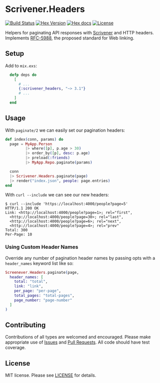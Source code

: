 # Scrivener.Headers

[![Build Status][travis-img]][travis] [![Hex Version][hex-img]][hex] [![Hex docs][hexdocs-img]][hexdocs] [![License][license-img]][license]

[travis-img]: https://travis-ci.org/beam-community/scrivener_headers.png?branch=master
[travis]: https://travis-ci.org/beam-community/scrivener_headers
[hex-img]: https://img.shields.io/hexpm/v/scrivener_headers.svg
[hex]: https://hex.pm/packages/scrivener_headers
[license-img]: http://img.shields.io/badge/license-MIT-brightgreen.svg
[license]: http://opensource.org/licenses/MIT
[hexdocs-img]: http://img.shields.io/badge/hex-docs-green.svg?style=flat
[hexdocs]: https://hexdocs.pm/scrivener_headers/Scrivener.Headers.html


Helpers for paginating API responses with [Scrivener](https://github.com/drewolson/scrivener) and HTTP headers.  Implements [RFC-5988](https://tools.ietf.org/html/rfc5988), the proposed standard for Web linking.

## Setup

Add to `mix.exs`:

```elixir
  defp deps do
    [
      # ...
      {:scrivener_headers, "~> 3.1"}
      # ...
    ]
  end
```

## Usage

With `paginate/2` we can easily set our pagination headers:

```elixir
def index(conn, params) do
  page = MyApp.Person
         |> where([p], p.age > 30)
         |> order_by([p], desc: p.age)
         |> preload(:friends)
         |> MyApp.Repo.paginate(params)

  conn
  |> Scrivener.Headers.paginate(page)
  |> render("index.json", people: page.entries)
end
```

With `curl --include` we can see our new headers:

```shell
$ curl --include 'https://localhost:4000/people?page=5'
HTTP/1.1 200 OK
Link: <http://localhost:4000/people?page=1>; rel="first",
  <http://localhost:4000/people?page=30>; rel="last",
  <http://localhost:4000/people?page=6>; rel="next",
  <http://localhost:4000/people?page=4>; rel="prev"
Total: 300
Per-Page: 10
```

### Using Custom Header Names

Override any number of pagination header names by passing opts with a `header_names` keyword list like so:

```elixir
Screenever.Headers.paginate(page,
  header_names: [
    total: "total",
    link: "link",
    per_page: "per-page",
    total_pages: "total-pages",
    page_number: "page-number"
  ]
)
```

## Contributing

Contributions of all types are welcomed and encouraged.  Please
make appropriate use of [Issues][issues] and [Pull Requests][pulls].  All code
should have test coverage.

[issues]: https://github.com/beam-community/scrivener_headers/issues
[pulls]: https://github.com/beam-community/scrivener_headers/pulls


## License

MIT license. Please see [LICENSE][license] for details.

[LICENSE]: https://github.com/beam-community/scrivener_headers/blob/master/LICENSE
